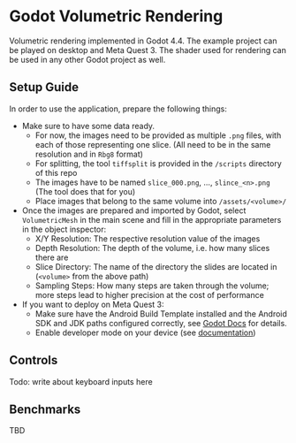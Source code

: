 # Godot Volumetric Rendering

Volumetric rendering implemented in Godot 4.4. The example project can be
played on desktop and Meta Quest 3. The shader used for rendering can
be used in any other Godot project as well.

## Setup Guide
In order to use the application, prepare the following things:
* Make sure to have some data ready.
  * For now, the images need to be provided as multiple `.png` files, with each of those representing one slice. (All need to be in the same resolution and in `Rbg8` format)
  * For splitting, the tool `tiffsplit` is provided in the `/scripts` directory of this repo
  * The images have to be named `slice_000.png`, ..., `slince_<n>.png` (The tool does that for you)
  * Place images that belong to the same volume into `/assets/<volume>/`
* Once the images are prepared and imported by Godot, select `VolumetricMesh` in the main scene and fill in the appropriate parameters in the object inspector:
  * X/Y Resolution: The respective resolution value of the images
  * Depth Resolution: The depth of the volume, i.e. how many slices there are
  * Slice Directory: The name of the directory the slides are located in (`<volume>` from the above path)
  * Sampling Steps: How many steps are taken through the volume; more steps lead to higher precision at the cost of performance
* If you want to deploy on Meta Quest 3:
  * Make sure have the Android Build Template installed and the Android SDK and JDK paths configured correctly, see [Godot Docs](https://docs.godotengine.org/en/stable/tutorials/export/exporting_for_android.html) for details.
  * Enable developer mode on your device (see [documentation](https://developers.meta.com/horizon/documentation/native/android/mobile-device-setup/))

## Controls
Todo: write about keyboard inputs here

## Benchmarks
TBD